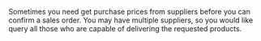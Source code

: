 Sometimes you need get purchase prices from suppliers before you can confirm a sales
order. You may have multiple suppliers, so you would like query all those who are
capable of delivering the requested products.
